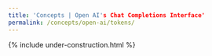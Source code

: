 ```yaml
---
title: 'Concepts | Open AI's Chat Completions Interface'
permalink: /concepts/open-ai/tokens/
---
```


{% include under-construction.html %}
